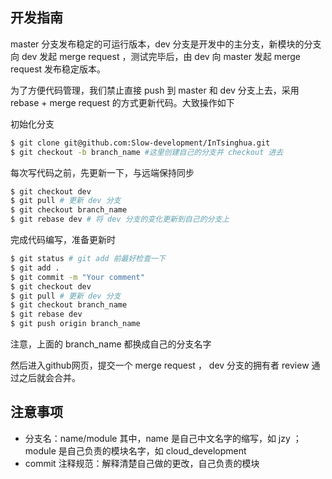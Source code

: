 ## 开发指南

master 分支发布稳定的可运行版本，dev 分支是开发中的主分支，新模块的分支向 dev 发起 merge request ，测试完毕后，由 dev 向 master 发起 merge request 发布稳定版本。

为了方便代码管理，我们禁止直接 push 到 master 和 dev 分支上去，采用 rebase + merge request 的方式更新代码。大致操作如下

初始化分支
```bash
$ git clone git@github.com:Slow-development/InTsinghua.git 
$ git checkout -b branch_name #这里创建自己的分支并 checkout 进去
```

每次写代码之前，先更新一下，与远端保持同步
```bash
$ git checkout dev
$ git pull # 更新 dev 分支
$ git checkout branch_name
$ git rebase dev # 将 dev 分支的变化更新到自己的分支上
```

完成代码编写，准备更新时
```bash
$ git status # git add 前最好检查一下
$ git add .
$ git commit -m "Your comment"
$ git checkout dev
$ git pull # 更新 dev 分支
$ git checkout branch_name
$ git rebase dev
$ git push origin branch_name
```

注意，上面的 branch\_name 都换成自己的分支名字

然后进入github网页，提交一个 merge request ， dev 分支的拥有者 review 通过之后就会合并。

## 注意事项

- 分支名：name/module 其中，name 是自己中文名字的缩写，如 jzy ；module 是自己负责的模块名字，如 cloud\_development
- commit 注释规范：解释清楚自己做的更改，自己负责的模块
